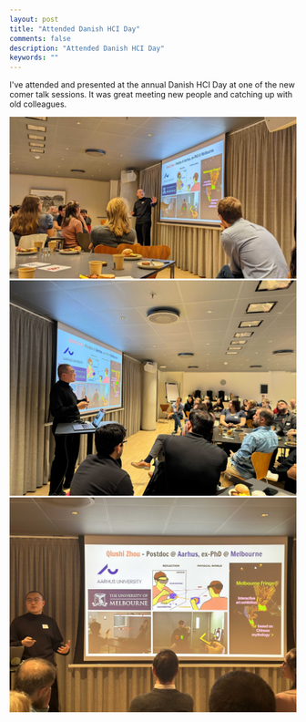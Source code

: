 ```yaml
---
layout: post
title: "Attended Danish HCI Day"
comments: false
description: "Attended Danish HCI Day"
keywords: ""
---
```

I've attended and presented at the annual Danish HCI Day at one of the new comer talk sessions. It was great meeting new people and catching up with old colleagues.
<br/>
<div class="container">
    <img src="/assets/images/feng.jpg" alt="">
</div>
<div class="container">
    <img src="/assets/images/DanishHCI2.jpg" alt="">
</div>
<div class="container">
    <img src="/assets/images/DanishHCI3.jpg" alt="">
</div>


